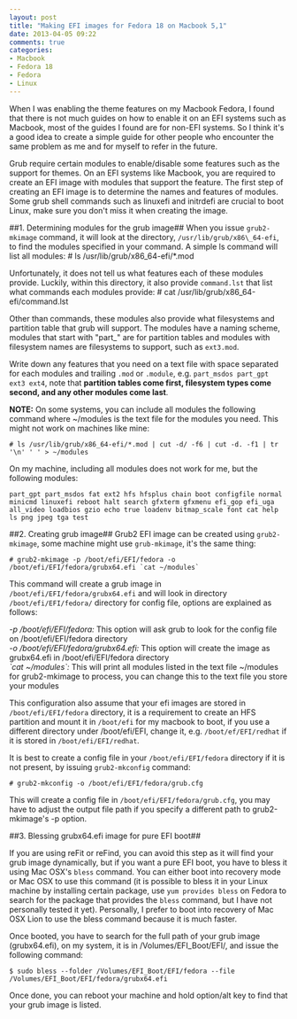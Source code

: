 ```yaml
---
layout: post
title: "Making EFI images for Fedora 18 on Macbook 5,1"
date: 2013-04-05 09:22
comments: true
categories:
- Macbook
- Fedora 18
- Fedora
- Linux
---
```


When I was enabling the theme features on my Macbook Fedora, I found that there is not much guides on how to enable it on an EFI systems such as Macbook, most of the guides I found are for non-EFI systems. So I think it's a good idea to create a simple guide for other people who encounter the same problem as me and for myself to refer in the future. 

Grub require certain modules to enable/disable some features such as the support for themes. On an EFI systems like Macbook, you are required to create an EFI image with modules that support the feature. The first step of creating an EFI image is to determine the names and features of modules. Some grub shell commands such as linuxefi and initrdefi are crucial to boot Linux, make sure you don't miss it when creating the image.

<!-- more -->

##1. Determining modules for the grub image##
When you issue `grub2-mkimage` command, it will look at the directory, `/usr/lib/grub/x86\_64-efi`, to find the modules specified in your command. A simple ls command will list all modules:
	# ls /usr/lib/grub/x86\_64-efi/\*.mod

Unfortunately, it does not tell us what features each of these modules provide. Luckily, within this directory, it also provide `command.lst` that list what commands each modules provide:
	# cat /usr/lib/grub/x86\_64-efi/command.lst

Other than commands, these modules also provide what filesystems and partition table that grub will support. The modules have a naming scheme, modules that start with "part\_" are for partition tables and modules with filesystem names are filesystems to support, such as `ext3.mod`.

Write down any features that you need on a text file with space separated for each modules and trailing `.mod` or `.module`, e.g. `part_msdos part_gpt ext3 ext4`, note that __partition tables come first, filesystem types come second, and any other modules come last__.

__NOTE:__ On some systems, you can include all modules the following command where ~/modules is the text file for the modules you need. This might not work on machines like mine:

	# ls /usr/lib/grub/x86_64-efi/*.mod | cut -d/ -f6 | cut -d. -f1 | tr '\n' ' ' > ~/modules

On my machine, including all modules does not work for me, but the following modules:

`part_gpt part_msdos fat ext2 hfs hfsplus chain boot configfile normal minicmd linuxefi reboot halt search gfxterm gfxmenu efi_gop efi_uga all_video loadbios gzio echo true loadenv bitmap_scale font cat help ls png jpeg tga test`

##2. Creating grub image##
Grub2 EFI image can be created using `grub2-mkimage`, some machine might use `grub-mkimage`, it's the same thing:

	# grub2-mkimage -p /boot/efi/EFI/fedora -o /boot/efi/EFI/fedora/grubx64.efi `cat ~/modules`

This command will create a grub image in `/boot/efi/EFI/fedora/grubx64.efi` and will look in directory `/boot/efi/EFI/fedora/` directory for config file, options are explained as follows:

_-p /boot/efi/EFI/fedora:_ This option will ask grub to look for the config file on /boot/efi/EFI/fedora directory<br />
_-o /boot/efi/EFI/fedora/grubx64.efi:_ This option will create the image as grubx64.efi in /boot/efi/EFI/fedora directory<br />
_\`cat ~/modules\`:_ This will print all modules listed in the text file ~/modules for grub2-mkimage to process, you can change this to the text file you store your modules

This configuration also assume that your efi images are stored in `/boot/efi/EFI/fedora` directory, it is a requirement to create an HFS partition and mount it in `/boot/efi` for my macbook to boot, if you use a different directory under /boot/efi/EFI, change it, e.g. `/boot/ef/EFI/redhat` if it is stored in `/boot/efi/EFI/redhat`.

It is best to create a config file in your `/boot/efi/EFI/fedora` directory if it is not present, by issuing `grub2-mkconfig` command:

	# grub2-mkconfig -o /boot/efi/EFI/fedora/grub.cfg

This will create a config file in `/boot/efi/EFI/fedora/grub.cfg`, you may have to adjust the output file path if you specify a different path to grub2-mkimage's -p option.

##3. Blessing grubx64.efi image for pure EFI boot##

If you are using reFit or reFind, you can avoid this step as it will find your grub image dynamically, but if you want a pure EFI boot, you have to bless it using Mac OSX's `bless` command. You can either boot into recovery mode or Mac OSX to use this command (it is possible to bless it in your Linux machine by installing certain package, use `yum provides bless` on Fedora to search for the package that provides the `bless` command, but I have not personally tested it yet). Personally, I prefer to boot into recovery of Mac OSX Lion to use the bless command because it is much faster.

Once booted, you have to search for the full path of your grub image (grubx64.efi), on my system, it is in /Volumes/EFI\_Boot/EFI/, and issue the following command:

	$ sudo bless --folder /Volumes/EFI_Boot/EFI/fedora --file /Volumes/EFI_Boot/EFI/fedora/grubx64.efi

Once done, you can reboot your machine and hold option/alt key to find that your grub image is listed.
